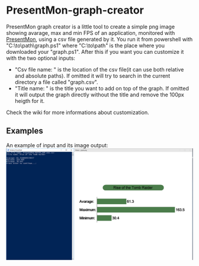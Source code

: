 # PresentMon-graph-creator
PresentMon graph creator is a little tool to create a simple png image showing avarage, max and min FPS of an application, monitored with [PresentMon](https://github.com/GameTechDev/PresentMon), using a csv file generated by it.
You run it from powershell with "C:\to\path\graph.ps1" where "C:\to\path\" is the place where you downloaded your "graph.ps1". After this if you want you can customize it with the two optional inputs:

- "Csv file name: " is the location of the csv file(it can use both relative and absolute paths). If omitted it will try to search in the current directory a file called "graph.csv".
- "Title name: " is the title you want to add on top of the graph. If omitted it will output the graph directly without the title and remove the 100px heigth for it.

Check the wiki for more informations about customization.
## Examples
An example of input and its image output:
![Image of input-output](examples/input-output-example.png)
